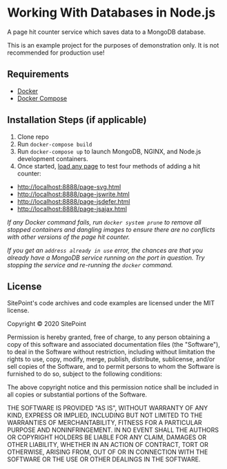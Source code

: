 # Working With Databases in Node.js

A page hit counter service which saves data to a MongoDB database.

This is an example project for the purposes of demonstration only. It is not recommended for production use!

## Requirements

- [Docker](https://www.docker.com/)
- [Docker Compose](https://docs.docker.com/compose/)

## Installation Steps (if applicable)

1. Clone repo
2. Run `docker-compose build`
3. Run `docker-compose up` to launch MongoDB, NGINX, and Node.js development containers.
4. Once started, [load any page](http://localhost:8888/) to test four methods of adding a hit counter:
  * <http://localhost:8888/page-svg.html>
  * <http://localhost:8888/page-jswrite.html>
  * <http://localhost:8888/page-jsdefer.html>
  * <http://localhost:8888/page-jsajax.html>


*If any Docker command fails, run `docker system prune` to remove all stopped containers and dangling images to ensure there are no conflicts with other versions of the page hit counter.*

*If you get an `address already in use` error, the chances are that you already have a MongoDB service running on the port in question. Try stopping the service and re-running the `docker` command.*

## License

SitePoint's code archives and code examples are licensed under the MIT license.

Copyright © 2020 SitePoint

Permission is hereby granted, free of charge, to any person obtaining a copy of this software and associated documentation files (the "Software"), to deal in the Software without restriction, including without limitation the rights to use, copy, modify, merge, publish, distribute, sublicense, and/or sell copies of the Software, and to permit persons to whom the Software is furnished to do so, subject to the following conditions:

The above copyright notice and this permission notice shall be included in all copies or substantial portions of the Software.

THE SOFTWARE IS PROVIDED "AS IS", WITHOUT WARRANTY OF ANY KIND, EXPRESS OR IMPLIED, INCLUDING BUT NOT LIMITED TO THE WARRANTIES OF MERCHANTABILITY, FITNESS FOR A PARTICULAR PURPOSE AND NONINFRINGEMENT. IN NO EVENT SHALL THE AUTHORS OR COPYRIGHT HOLDERS BE LIABLE FOR ANY CLAIM, DAMAGES OR OTHER LIABILITY, WHETHER IN AN ACTION OF CONTRACT, TORT OR OTHERWISE, ARISING FROM, OUT OF OR IN CONNECTION WITH THE SOFTWARE OR THE USE OR OTHER DEALINGS IN THE SOFTWARE.
